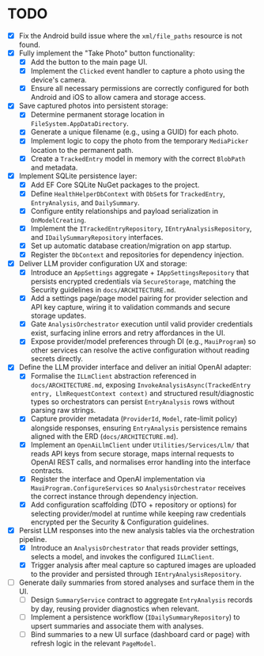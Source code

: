 # TODO

- [x] Fix the Android build issue where the `xml/file_paths` resource is not found.
- [x] Fully implement the "Take Photo" button functionality:
    - [x] Add the button to the main page UI.
    - [x] Implement the `Clicked` event handler to capture a photo using the device's camera.
    - [x] Ensure all necessary permissions are correctly configured for both Android and iOS to allow camera and storage access.
- [x] Save captured photos into persistent storage:
  - [x] Determine permanent storage location in `FileSystem.AppDataDirectory`.
  - [x] Generate a unique filename (e.g., using a GUID) for each photo.
  - [x] Implement logic to copy the photo from the temporary `MediaPicker` location to the permanent path.
  - [x] Create a `TrackedEntry` model in memory with the correct `BlobPath` and metadata.
- [x] Implement SQLite persistence layer:
  - [x] Add EF Core SQLite NuGet packages to the project.
  - [x] Define `HealthHelperDbContext` with `DbSet`s for `TrackedEntry`, `EntryAnalysis`, and `DailySummary`.
  - [x] Configure entity relationships and payload serialization in `OnModelCreating`.
  - [x] Implement the `ITrackedEntryRepository`, `IEntryAnalysisRepository`, and `IDailySummaryRepository` interfaces.
  - [x] Set up automatic database creation/migration on app startup.
  - [x] Register the `DbContext` and repositories for dependency injection.
- [x] Deliver LLM provider configuration UX and storage:
  - [x] Introduce an `AppSettings` aggregate + `IAppSettingsRepository` that persists encrypted credentials via `SecureStorage`, matching the Security guidelines in `docs/ARCHITECTURE.md`.
  - [x] Add a settings page/page model pairing for provider selection and API key capture, wiring it to validation commands and secure storage updates.
  - [x] Gate `AnalysisOrchestrator` execution until valid provider credentials exist, surfacing inline errors and retry affordances in the UI.
  - [x] Expose provider/model preferences through DI (e.g., `MauiProgram`) so other services can resolve the active configuration without reading secrets directly.
- [x] Define the LLM provider interface and deliver an initial OpenAI adapter:
  - [x] Formalise the `ILLmClient` abstraction referenced in `docs/ARCHITECTURE.md`, exposing `InvokeAnalysisAsync(TrackedEntry entry, LlmRequestContext context)` and structured result/diagnostic types so orchestrators can persist `EntryAnalysis` rows without parsing raw strings.
  - [x] Capture provider metadata (`ProviderId`, `Model`, rate-limit policy) alongside responses, ensuring `EntryAnalysis` persistence remains aligned with the ERD (`docs/ARCHITECTURE.md`).
  - [x] Implement an `OpenAiLlmClient` under `Utilities/Services/Llm/` that reads API keys from secure storage, maps internal requests to OpenAI REST calls, and normalises error handling into the interface contracts.
  - [x] Register the interface and OpenAI implementation via `MauiProgram.ConfigureServices` so `AnalysisOrchestrator` receives the correct instance through dependency injection.
  - [x] Add configuration scaffolding (DTO + repository or options) for selecting provider/model at runtime while keeping raw credentials encrypted per the Security & Configuration guidelines.
- [x] Persist LLM responses into the new analysis tables via the orchestration pipeline.
  - [x] Introduce an `AnalysisOrchestrator` that reads provider settings, selects a model, and invokes the configured `ILLmClient`.
  - [x] Trigger analysis after meal capture so captured images are uploaded to the provider and persisted through `IEntryAnalysisRepository`.
- [ ] Generate daily summaries from stored analyses and surface them in the UI.
  - [ ] Design `SummaryService` contract to aggregate `EntryAnalysis` records by day, reusing provider diagnostics when relevant.
  - [ ] Implement a persistence workflow (`IDailySummaryRepository`) to upsert summaries and associate them with analyses.
  - [ ] Bind summaries to a new UI surface (dashboard card or page) with refresh logic in the relevant `PageModel`.
